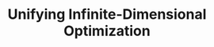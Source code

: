 ---
layout: mdpage
title: Unifying Infinite-Dimensional Optimization
image: assets/images/infinite.png
description: 'Accerating Scientific Discovery through Abstraction'
nav-menu: false
show_tile: false
banner_color: style5
---